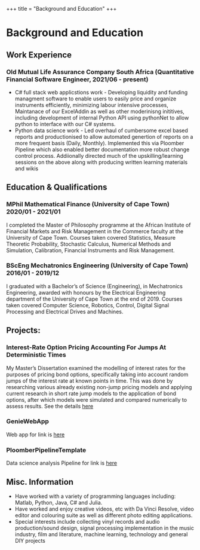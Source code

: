 +++
title = "Background and Education"
+++
# Background and Education 










## Work Experience

### Old Mutual Life Assurance Company South Africa (Quantitative Financial Software Engineer, 2021/06 - present) 
* C# full stack web applicstions work - Developing liquidity and funding managment software to enable users to easily price and organize instruments efficiently, minimizing labour intensive processes, Maintanace of our ExcelAddin as well as other moderinisng inititives, including development of internal Python API using pythonNet to allow python to interface with our C# systems.
* Python data science work - Led overhaul of cumbersome excel based reports and productionised to allow  automated genertion of reports on a more frequent basis (Daily, Monthly). Implemented this via Ploomber Pipeline which also enabled better documentation more robust change control process. Addiionally directed much of the upskilling/learning sessions on the above along with producing written learning materials and wikis






## Education & Qualifications

### MPhil Mathematical Finance (University of Cape Town) 2020/01 - 2021/01
I completed the Master of Philosophy programme at the African Institute of Financial Markets and Risk Management in the Commerce faculty at the University of Cape Town. Courses taken covered Statistics, Measure Theoretic Probability, Stochastic Calculus, Numerical Methods and Simulation, Calibration, Financial Instruments and Risk Management. 

### BScEng Mechatronics Engineering (University of Cape Town) 2016/01 - 2019/12
I graduated with a Bachelor’s of Science (Engineering), in Mechatronics Engineering, awarded with honours by the Electrical Engineering department of the University of Cape Town at the end of 2019. Courses taken covered Computer Science, Robotics, Control, Digital Signal Processing and Electrical Drives and Machines.









## Projects: 

### Interest-Rate Option Pricing Accounting For Jumps At Deterministic Times 
My Master’s Dissertation examined the modelling of interest rates for the purposes of pricing bond options, specifically taking into account random jumps of the interest rate at known points in time. This was done by researching various already existing non-jump pricing models and applying current research in short rate jump models to the application of bond options, after which models were simulated and compared numerically to assess results. See the details [here](https://open.uct.ac.za/items/ccf51448-33a9-42d0-a2a4-8acdf0d8fe01)

### GenieWebApp 
Web app for 
link is [here](https://github.com/TimothyAllman)

### PloomberPipelineTemplate 
Data science analysis Pipeline for 
link is [here](https://github.com/TimothyAllman)














## Misc. Information
* Have worked with a variety of programming languages including: Matlab, Python, Java, C# and Julia.
* Have worked and enjoy creative videos, etc with Da Vinci Resolve, video editor and colouring suite as well as different photo editing applications.
* Special interests include collecting vinyl records and audio production/sound design, signal processing implementation in the music industry, film and literature, machine learning, technology and general DIY projects